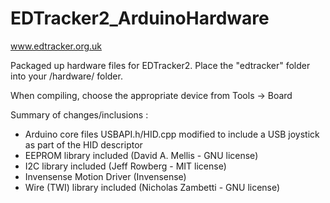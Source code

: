 # EDTracker2_ArduinoHardware
www.edtracker.org.uk

Packaged up hardware files for EDTracker2. Place the "edtracker" folder into
your <Arduino Install>/hardware/ folder.

When compiling, choose the appropriate device from Tools -> Board

Summary of changes/inclusions :
 - Arduino core files USBAPI.h/HID.cpp modified to include a USB joystick as
   part of the HID descriptor
 - EEPROM library included (David A. Mellis - GNU license)
 - I2C library included (Jeff Rowberg - MIT license)
 - Invensense Motion Driver (Invensense)
 - Wire (TWI) library included (Nicholas Zambetti - GNU license)